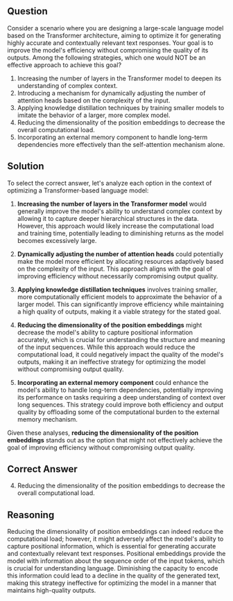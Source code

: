 ## Question
Consider a scenario where you are designing a large-scale language model based on the Transformer architecture, aiming to optimize it for generating highly accurate and contextually relevant text responses. Your goal is to improve the model's efficiency without compromising the quality of its outputs. Among the following strategies, which one would NOT be an effective approach to achieve this goal?

1. Increasing the number of layers in the Transformer model to deepen its understanding of complex context.
2. Introducing a mechanism for dynamically adjusting the number of attention heads based on the complexity of the input.
3. Applying knowledge distillation techniques by training smaller models to imitate the behavior of a larger, more complex model.
4. Reducing the dimensionality of the position embeddings to decrease the overall computational load.
5. Incorporating an external memory component to handle long-term dependencies more effectively than the self-attention mechanism alone.

## Solution
To select the correct answer, let's analyze each option in the context of optimizing a Transformer-based language model:

1. **Increasing the number of layers in the Transformer model** would generally improve the model's ability to understand complex context by allowing it to capture deeper hierarchical structures in the data. However, this approach would likely increase the computational load and training time, potentially leading to diminishing returns as the model becomes excessively large.

2. **Dynamically adjusting the number of attention heads** could potentially make the model more efficient by allocating resources adaptively based on the complexity of the input. This approach aligns with the goal of improving efficiency without necessarily compromising output quality.

3. **Applying knowledge distillation techniques** involves training smaller, more computationally efficient models to approximate the behavior of a larger model. This can significantly improve efficiency while maintaining a high quality of outputs, making it a viable strategy for the stated goal.

4. **Reducing the dimensionality of the position embeddings** might decrease the model's ability to capture positional information accurately, which is crucial for understanding the structure and meaning of the input sequences. While this approach would reduce the computational load, it could negatively impact the quality of the model's outputs, making it an ineffective strategy for optimizing the model without compromising output quality.

5. **Incorporating an external memory component** could enhance the model's ability to handle long-term dependencies, potentially improving its performance on tasks requiring a deep understanding of context over long sequences. This strategy could improve both efficiency and output quality by offloading some of the computational burden to the external memory mechanism.

Given these analyses, **reducing the dimensionality of the position embeddings** stands out as the option that might not effectively achieve the goal of improving efficiency without compromising output quality.

## Correct Answer
4. Reducing the dimensionality of the position embeddings to decrease the overall computational load.

## Reasoning
Reducing the dimensionality of position embeddings can indeed reduce the computational load; however, it might adversely affect the model's ability to capture positional information, which is essential for generating accurate and contextually relevant text responses. Positional embeddings provide the model with information about the sequence order of the input tokens, which is crucial for understanding language. Diminishing the capacity to encode this information could lead to a decline in the quality of the generated text, making this strategy ineffective for optimizing the model in a manner that maintains high-quality outputs.